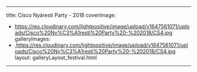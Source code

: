 
---
title: Cisco Nyáresti Party - 2018
coverImage:
  - https://res.cloudinary.com/lightpositive/image/upload/v1647561071/uploads/Cisco%20Ny%C3%A1resti%20Party%20-%202018/CS4.jpg
galleryImages:
   - ,https://res.cloudinary.com/lightpositive/image/upload/v1647561071/uploads/Cisco%20Ny%C3%A1resti%20Party%20-%202018/CS4.jpg
layout: galleryLayout_festival.html
---

